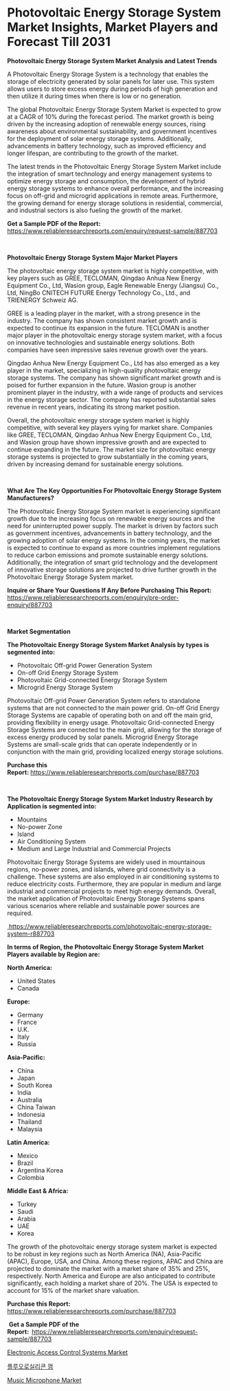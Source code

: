 <p><h1>Photovoltaic Energy Storage System Market Insights, Market Players and Forecast Till 2031</h1></p><p><strong>Photovoltaic Energy Storage System Market Analysis and Latest Trends</strong></p>
<p><p>A Photovoltaic Energy Storage System is a technology that enables the storage of electricity generated by solar panels for later use. This system allows users to store excess energy during periods of high generation and then utilize it during times when there is low or no generation.</p><p>The global Photovoltaic Energy Storage System Market is expected to grow at a CAGR of 10% during the forecast period. The market growth is being driven by the increasing adoption of renewable energy sources, rising awareness about environmental sustainability, and government incentives for the deployment of solar energy storage systems. Additionally, advancements in battery technology, such as improved efficiency and longer lifespan, are contributing to the growth of the market.</p><p>The latest trends in the Photovoltaic Energy Storage System Market include the integration of smart technology and energy management systems to optimize energy storage and consumption, the development of hybrid energy storage systems to enhance overall performance, and the increasing focus on off-grid and microgrid applications in remote areas. Furthermore, the growing demand for energy storage solutions in residential, commercial, and industrial sectors is also fueling the growth of the market.</p></p>
<p><strong>Get a Sample PDF of the Report:&nbsp;</strong> <a href="https://www.reliableresearchreports.com/enquiry/request-sample/887703">https://www.reliableresearchreports.com/enquiry/request-sample/887703</a></p>
<p>&nbsp;</p>
<p><strong>Photovoltaic Energy Storage System Major Market Players</strong></p>
<p><p>The photovoltaic energy storage system market is highly competitive, with key players such as GREE, TECLOMAN, Qingdao Anhua New Energy Equipment Co., Ltd, Wasion group, Eagle Renewable Energy (Jiangsu) Co., Ltd, NingBo CNITECH FUTURE Energy Technology Co., Ltd., and TRIENERGY Schweiz AG. </p><p>GREE is a leading player in the market, with a strong presence in the industry. The company has shown consistent market growth and is expected to continue its expansion in the future. TECLOMAN is another major player in the photovoltaic energy storage system market, with a focus on innovative technologies and sustainable energy solutions. Both companies have seen impressive sales revenue growth over the years.</p><p>Qingdao Anhua New Energy Equipment Co., Ltd has also emerged as a key player in the market, specializing in high-quality photovoltaic energy storage systems. The company has shown significant market growth and is poised for further expansion in the future. Wasion group is another prominent player in the industry, with a wide range of products and services in the energy storage sector. The company has reported substantial sales revenue in recent years, indicating its strong market position.</p><p>Overall, the photovoltaic energy storage system market is highly competitive, with several key players vying for market share. Companies like GREE, TECLOMAN, Qingdao Anhua New Energy Equipment Co., Ltd, and Wasion group have shown impressive growth and are expected to continue expanding in the future. The market size for photovoltaic energy storage systems is projected to grow substantially in the coming years, driven by increasing demand for sustainable energy solutions.</p></p>
<p>&nbsp;</p>
<p><strong>What Are The Key Opportunities For Photovoltaic Energy Storage System Manufacturers?</strong></p>
<p><p>The Photovoltaic Energy Storage System market is experiencing significant growth due to the increasing focus on renewable energy sources and the need for uninterrupted power supply. The market is driven by factors such as government incentives, advancements in battery technology, and the growing adoption of solar energy systems. In the coming years, the market is expected to continue to expand as more countries implement regulations to reduce carbon emissions and promote sustainable energy solutions. Additionally, the integration of smart grid technology and the development of innovative storage solutions are projected to drive further growth in the Photovoltaic Energy Storage System market.</p></p>
<p><strong>Inquire or Share Your Questions If Any Before Purchasing This Report:</strong> <a href="https://www.reliableresearchreports.com/enquiry/pre-order-enquiry/887703">https://www.reliableresearchreports.com/enquiry/pre-order-enquiry/887703</a></p>
<p>&nbsp;</p>
<p><strong>Market Segmentation</strong></p>
<p><strong>The Photovoltaic Energy Storage System Market Analysis by types is segmented into:</strong></p>
<p><ul><li>Photovoltaic Off-grid Power Generation System</li><li>On-off Grid Energy Storage System</li><li>Photovoltaic Grid-connected Energy Storage System</li><li>Microgrid Energy Storage System</li></ul></p>
<p><p>Photovoltaic Off-grid Power Generation System refers to standalone systems that are not connected to the main power grid. On-off Grid Energy Storage Systems are capable of operating both on and off the main grid, providing flexibility in energy usage. Photovoltaic Grid-connected Energy Storage Systems are connected to the main grid, allowing for the storage of excess energy produced by solar panels. Microgrid Energy Storage Systems are small-scale grids that can operate independently or in conjunction with the main grid, providing localized energy storage solutions.</p></p>
<p><strong>Purchase this Report:&nbsp;</strong><a href="https://www.reliableresearchreports.com/purchase/887703">https://www.reliableresearchreports.com/purchase/887703</a></p>
<p>&nbsp;</p>
<p><strong>The Photovoltaic Energy Storage System Market Industry Research by Application is segmented into:</strong></p>
<p><ul><li>Mountains</li><li>No-power Zone</li><li>Island</li><li>Air Conditioning System</li><li>Medium and Large Industrial and Commercial Projects</li></ul></p>
<p><p>Photovoltaic Energy Storage Systems are widely used in mountainous regions, no-power zones, and islands, where grid connectivity is a challenge. These systems are also employed in air conditioning systems to reduce electricity costs. Furthermore, they are popular in medium and large industrial and commercial projects to meet high energy demands. Overall, the market application of Photovoltaic Energy Storage Systems spans various scenarios where reliable and sustainable power sources are required.</p></p>
<p><a href="https://www.reliableresearchreports.com/photovoltaic-energy-storage-system-r887703">&nbsp;https://www.reliableresearchreports.com/photovoltaic-energy-storage-system-r887703</a></p>
<p><strong>In terms of Region, the Photovoltaic Energy Storage System Market Players available by Region are:</strong></p>
<p>
    <p> <strong> North America: </strong>
        <ul>
            <li>United States</li>
            <li>Canada</li>
        </ul>
        </p> 
    <p> <strong> Europe: </strong>
        <ul>
            <li>Germany</li>
            <li>France</li>
            <li>U.K.</li>
            <li>Italy</li>
            <li>Russia</li>
        </ul>
        </p> 
    <p> <strong> Asia-Pacific: </strong>
        <ul>
            <li>China</li>
            <li>Japan</li>
            <li>South Korea</li>
            <li>India</li>
            <li>Australia</li>
            <li>China Taiwan</li>
            <li>Indonesia</li>
            <li>Thailand</li>
            <li>Malaysia</li>
        </ul>
        </p> 
    <p> <strong> Latin America: </strong>
        <ul>
            <li>Mexico</li>
            <li>Brazil</li>
            <li>Argentina Korea</li>
            <li>Colombia</li>
        </ul>
        </p> 
    <p> <strong> Middle East & Africa: </strong>
        <ul>
            <li>Turkey</li>
            <li>Saudi</li>
            <li>Arabia</li>
            <li>UAE</li>
            <li>Korea</li>
        </ul>
    </p>
    </p>
<p><p>The growth of the photovoltaic energy storage system market is expected to be robust in key regions such as North America (NA), Asia-Pacific (APAC), Europe, USA, and China. Among these regions, APAC and China are projected to dominate the market with a market share of 35% and 25%, respectively. North America and Europe are also anticipated to contribute significantly, each holding a market share of 20%. The USA is expected to account for 15% of the market share valuation.</p></p>
<p><strong>Purchase this Report: </strong><a href="https://www.reliableresearchreports.com/purchase/887703">https://www.reliableresearchreports.com/purchase/887703</a></p>
<p>&nbsp;<strong>Get a Sample PDF of the Report:&nbsp;&nbsp;</strong><a href="https://www.reliableresearchreports.com/enquiry/request-sample/887703">https://www.reliableresearchreports.com/enquiry/request-sample/887703</a></p>
<p><strong></strong></p>
<p><p><a href="https://github.com/ernidarwin455/Market-Research-Report-List-1/blob/main/electronic-access-control-systems-market.md">Electronic Access Control Systems Market</a></p><p><a href="https://medium.com/@stanleylyittle554467/%ED%94%8C%EB%A3%A8%EC%98%A4%EB%A1%9C%EC%8B%A4%EB%A6%AC%EC%BD%98%EA%B2%80%EC%82%B0%EC%97%85%EC%97%90-%EB%8C%80%ED%95%9C-%ED%86%B5%EC%B0%B0-%EC%8B%9C%EC%9E%A5-%EC%9E%AC%EC%A0%95-%EC%83%81%ED%83%9C-%EC%8B%9C%EC%9E%A5-%EA%B7%9C%EB%AA%A8-%EB%B0%8F-2031%EB%85%84%EA%B9%8C%EC%A7%80%EC%9D%98-%EC%88%98%EC%9D%B5-%EB%B6%84%EC%84%9D-72af5e2c9548">플루오로실리콘 껌</a></p><p><a href="https://github.com/rakibtthstu9900/Market-Research-Report-List-1/blob/main/music-microphone-market.md">Music Microphone Market</a></p></p>